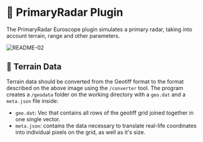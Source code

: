 # 📡 PrimaryRadar Plugin
The PrimaryRadar Euroscope plugin simulates a primary radar, taking into account terrain, range and other parameters.

![README-02](https://github.com/user-attachments/assets/28e58c7f-3d9d-4cd1-87c2-2944920439bd)


## 📄 Terrain Data
Terrain data should be converted from the Geotiff format to the format described on the above image using the `/converter` tool.
The program creates a `/geodata` folder on the working directory with a `geo.dat` and a `meta.json` file inside:
- `geo.dat`: Vec<u8> that contains all rows of the geotiff grid joined together in one single vector.
- `meta.json`: contains the data necessary to translate real-life coordinates into individual pixels on the grid, as well as it's size.
